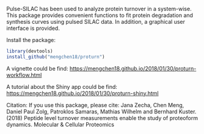 Pulse-SILAC has been used to analyze protein turnover in a system-wise. This package 
provides convenient functions to fit protein degradation and synthesis curves
using pulsed SILAC data. In addition, a graphical user interface is provided.

Install the package:
```r
library(devtools)
install_github("mengchen18/proturn")
```

A vignette could be find:
https://mengchen18.github.io/2018/01/30/proturn-workflow.html

A tutorial about the Shiny app could be find:
https://mengchen18.github.io/2018/01/30/proturn-shiny.html

Citation:
If you use this package, please cite:
Jana Zecha, Chen Meng, Daniel Paul Zolg, Patroklos Samaras, Mathias Wilhelm and Bernhard Kuster. (2018) Peptide level turnover measurements enable the study of proteoform dynamics. Molecular & Cellular Proteomics

